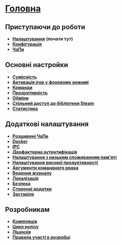 # **[Головна](https://github.com/JustArchi/ArchiSteamFarm/wiki/Home)**

## Приступаючи до роботи

* **[Налаштування](https://github.com/JustArchi/ArchiSteamFarm/wiki/Setting-up)** **(почати тут)**
* **[Конфігурація](https://github.com/JustArchi/ArchiSteamFarm/wiki/Configuration)**
* **[ЧаПи](https://github.com/JustArchi/ArchiSteamFarm/wiki/FAQ)**

## Основні настройки

* **[Сумісність](https://github.com/JustArchi/ArchiSteamFarm/wiki/Compatibility)**
* **[Активація ігор у фоновому режимі](https://github.com/JustArchi/ArchiSteamFarm/wiki/Background-games-redeemer)**
* **[Команди](https://github.com/JustArchi/ArchiSteamFarm/wiki/Commands)**
* **[Продуктивність](https://github.com/JustArchi/ArchiSteamFarm/wiki/Performance)**
* **[Обміни](https://github.com/JustArchi/ArchiSteamFarm/wiki/Trading)**
* **[Спільний доступ до бібліотеки Steam](https://github.com/JustArchi/ArchiSteamFarm/wiki/Steam-Family-Sharing)**
* **[Статистика](https://github.com/JustArchi/ArchiSteamFarm/wiki/Statistics)**

## Додаткові налаштування

* **[Розширені ЧаПи](https://github.com/JustArchi/ArchiSteamFarm/wiki/Extended-FAQ)**
* **[Docker](https://github.com/JustArchi/ArchiSteamFarm/wiki/Docker)**
* **[IPC](https://github.com/JustArchi/ArchiSteamFarm/wiki/IPC)**
* **[Двофакторна аутентифікація](https://github.com/JustArchi/ArchiSteamFarm/wiki/Two-factor-authentication)**
* **[Налаштування з низьким споживанням пам'яті](https://github.com/JustArchi/ArchiSteamFarm/wiki/Low-memory-setup)**
* **[Налаштування високої продуктивності](https://github.com/JustArchi/ArchiSteamFarm/wiki/High-performance-setup)**
* **[Аргументи командного рядка](https://github.com/JustArchi/ArchiSteamFarm/wiki/Command-line-arguments)**
* **[Ведення журналу](https://github.com/JustArchi/ArchiSteamFarm/wiki/Logging)**
* **[Локалізація](https://github.com/JustArchi/ArchiSteamFarm/wiki/Localization)**
* **[Безпека](https://github.com/JustArchi/ArchiSteamFarm/wiki/Security)**
* **[Сторонні додатки](https://github.com/JustArchi/ArchiSteamFarm/wiki/Third-party-tools)**
* **[Застаріле](https://github.com/JustArchi/ArchiSteamFarm/wiki/Deprecation)**

## Розробникам

* **[Компіляція](https://github.com/JustArchi/ArchiSteamFarm/wiki/Compilation)**
* **[Цикл релізу](https://github.com/JustArchi/ArchiSteamFarm/wiki/Release-cycle)**
* **[Ліцензія](https://github.com/JustArchi/ArchiSteamFarm/wiki/License)**
* **[Правила участі в розробці](https://github.com/JustArchi/ArchiSteamFarm/blob/master/.github/CONTRIBUTING.md)**